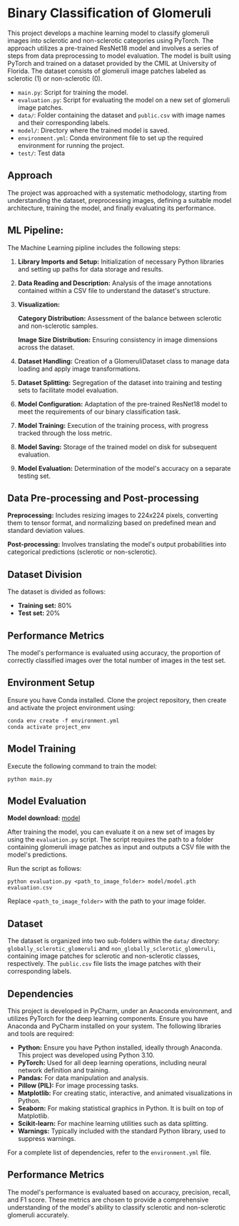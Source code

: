 # Binary Classification of Glomeruli

This project develops a machine learning model to classify glomeruli images into sclerotic and non-sclerotic categories using PyTorch. The approach utilizes a pre-trained ResNet18 model and involves a series of steps from data preprocessing to model evaluation. The model is built using PyTorch and trained on a dataset provided by the CMIL at University of Florida. The dataset consists of glomeruli image patches labeled as sclerotic (1) or non-sclerotic (0).

- `main.py`: Script for training the model.
- `evaluation.py`: Script for evaluating the model on a new set of glomeruli image patches.
- `data/`: Folder containing the dataset and `public.csv` with image names and their corresponding labels.
- `model/`: Directory where the trained model is saved.
- `environment.yml`: Conda environment file to set up the required environment for running the project.
- `test/`: Test data 

## Approach

The project was approached with a systematic methodology, starting from understanding the dataset, preprocessing images, defining a suitable model architecture, training the model, and finally evaluating its performance.

## ML Pipeline:

The Machine Learning pipline includes the following steps:

1. __Library Imports and Setup:__ Initialization of necessary Python libraries and setting up paths for data storage and results.
2. __Data Reading and Description:__ Analysis of the image annotations contained within a CSV file to understand the dataset's structure.
3. __Visualization:__

   __Category Distribution:__ Assessment of the balance between sclerotic and non-sclerotic samples.
   
   __Image Size Distribution:__ Ensuring consistency in image dimensions across the dataset.
4. __Dataset Handling:__ Creation of a GlomeruliDataset class to manage data loading and apply image transformations.
5. __Dataset Splitting:__ Segregation of the dataset into training and testing sets to facilitate model evaluation.
6. __Model Configuration:__ Adaptation of the pre-trained ResNet18 model to meet the requirements of our binary classification task.
7. __Model Training:__ Execution of the training process, with progress tracked through the loss metric.
8. __Model Saving:__ Storage of the trained model on disk for subsequent evaluation.
9. __Model Evaluation:__ Determination of the model's accuracy on a separate testing set.

## Data Pre-processing and Post-processing

__Preprocessing:__ Includes resizing images to 224x224 pixels, converting them to tensor format, and normalizing based on predefined mean and standard deviation values.

__Post-processing:__ Involves translating the model's output probabilities into categorical predictions (sclerotic or non-sclerotic).

## Dataset Division

The dataset is divided as follows:
- __Training set:__ 80%
- __Test set:__ 20%

## Performance Metrics

The model's performance is evaluated using accuracy, the proportion of correctly classified images over the total number of images in the test set.

## Environment Setup

Ensure you have Conda installed. Clone the project repository, then create and activate the project environment using:

   ```
   conda env create -f environment.yml
   conda activate project_env
   ```

## Model Training

Execute the following command to train the model:

   ```
   python main.py
   ```

## Model Evaluation
__Model download:__ [model](https://www.dropbox.com/scl/fo/ip7pxm8zgm4t23qes0e15/h?rlkey=23u1hed6lla5kbzcuc2e9muna&dl=0)

After training the model, you can evaluate it on a new set of images by using the `evaluation.py` script. The script requires the path to a folder containing glomeruli image patches as input and outputs a CSV file with the model's predictions.

Run the script as follows:

   ```
   python evaluation.py <path_to_image_folder> model/model.pth evaluation.csv
   ```

Replace `<path_to_image_folder>` with the path to your image folder.

## Dataset

The dataset is organized into two sub-folders within the `data/` directory: `globally_sclerotic_glomeruli` and `non_globally_sclerotic_glomeruli`, containing image patches for sclerotic and non-sclerotic classes, respectively. The `public.csv` file lists the image patches with their corresponding labels.

## Dependencies

This project is developed in PyCharm, under an Anaconda environment, and utilizes PyTorch for the deep learning components. Ensure you have Anaconda and PyCharm installed on your system. The following libraries and tools are required:

- __Python:__ Ensure you have Python installed, ideally through Anaconda. This project was developed using Python 3.10.
- __PyTorch:__ Used for all deep learning operations, including neural network definition and training. 
- __Pandas:__ For data manipulation and analysis. 
- __Pillow (PIL):__ For image processing tasks.
- __Matplotlib:__ For creating static, interactive, and animated visualizations in Python.
- __Seaborn:__ For making statistical graphics in Python. It is built on top of Matplotlib. 
- __Scikit-learn:__ For machine learning utilities such as data splitting. 
- __Warnings:__ Typically included with the standard Python library, used to suppress warnings.

For a complete list of dependencies, refer to the `environment.yml` file.

## Performance Metrics

The model's performance is evaluated based on accuracy, precision, recall, and F1 score. These metrics are chosen to provide a comprehensive understanding of the model's ability to classify sclerotic and non-sclerotic glomeruli accurately.
